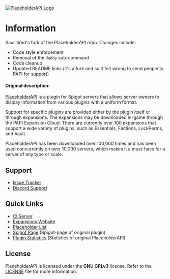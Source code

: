 [![PlaceholderAPI Logo](https://i.imgur.com/Ea4PURv.png)][spigot]

# Information 
Sauilitired's fork of the PlaceholderAPI repo. Changes include:
- Code style enforcement
- Removal of the `daddy` sub-command
- Code cleanup
- Updated README links (it's a fork and so it felt wrong to send people to PAPI for support)

#### Original description:

[PlaceholderAPI][spigot] is a plugin for Spigot servers that allows server owners to display information from various plugins with a uniform format. 

Support for specific plugins are provided either by the plugin itself or through expansions. The expansions may be downloaded in-game through the PAPI Expansion Cloud. There are currently over 100 expansions that support a wide variety of plugins, such as Essentials, Factions, LuckPerms, and Vault. 

PlaceholderAPI has been downloaded over 100,000 times and has been used concurrently on over 10,000 servers, which makes it a must-have for a server of any type or scale.

<!-- TODO: Add contributing section -->
<!-- TODO: Add expansion creation section (possibly add to a wiki?) -->

## Support
- [Issue Tracker][issues]
- [Discord Support][discord]

## Quick Links
- [CI Server][ci]
- [Expansions Website][expansions]
- [Placeholder List][placeholder-list]
- [Spigot Page][spigot] (Spigot-page of original plugin)
- [Plugin Statistics][statistics] (Statistics of original PlaceholderAPI)

## License
PlaceholderAPI is licensed under the __GNU GPLv3__ license. Refer to the [LICENSE](LICENSE) file for more information.

<!-- Page Links - Placed here to be easier to change later on. -->

[issues]: https://github.com/Sauilitired/PlaceholderAPI
[discord]: https://discord.gg/J9kCtdg
[spigot]: https://www.spigotmc.org/resources/placeholderapi.6245/
[ci]: https://ci.athion.net/job/PlaceholderAPI/
[expansions]: https://api.extendedclip.com/all/
[placeholder-list]: https://github.com/PlaceholderAPI/PlaceholderAPI/wiki/Placeholders
[statistics]: https://bstats.org/plugin/bukkit/PlaceholderAPI
